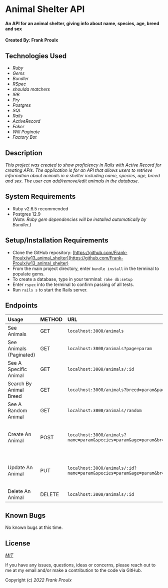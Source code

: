 # Animal Shelter API

#### An API for an animal shelter, giving info about name, species, age, breed and sex

#### Created By: **Frank Proulx**


## Technologies Used

* _Ruby_
* _Gems_
* _Bundler_
* _RSpec_
* _shoulda matchers_
* _IRB_
* _Pry_
* _Postgres_
* _SQL_
* _Rails_
* _ActiveRecord_
* _Faker_
* _Will Paginate_
* _Factory Bot_

## Description

_This project was created to show proficiency in Rails with Active Record for creating APIs. The application is for an API that allows users to retrieve information about animals in a shelter including name, species, age, breed and sex. The user can add/remove/edit animals in the database._

## System Requirements

* Ruby v2.6.5 recommended
* Postgres 12.9  
_(Note: Ruby gem dependencies will be installed automatically by Bundler.)_

## Setup/Installation Requirements

* Clone the GitHub repository: [https://github.com/Frank-Proulx/w13_animal_shelter](https://github.com/Frank-Proulx/w13_animal_shelter)
* From the main project directory, enter `bundle install` in the terminal to populate gems.
* To create a database, type in your terminal: 
      `rake db:setup`
* Enter `rspec` into the terminal to confirm passing of all tests.
* Run `rails s` to start the Rails server.

## Endpoints

|Usage | METHOD       | URL       | Params |
| :--------| :------------| :---------| :------|
|See Animals | GET    | `localhost:3000/animals` | |
|See Animals (Paginated) | GET    | `localhost:3000/animals?page=param` | _page_ |
|See A Specific Animal | GET    | `localhost:3000/animals/:id` | |
|Search By Animal Breed | GET    | `localhost:3000/animals?breed=param&page=param` | _breed, page_ |
|See A Random Animal | GET    | `localhost:3000/animals/random` | |
|Create An Animal | POST    | `localhost:3000/animals?name=param&species=param&age=param&breed=param&sex=param` | _name, species, age, breed, sex_ |
|Update An Animal | PUT    | `localhost:3000/animals/:id?name=param&species=param&age=param&breed=param&sex=param` | _name, species, age, breed, sex_ |
|Delete An Animal | DELETE    |`localhost:3000/animals/:id`| |  

## Known Bugs

No known bugs at this time.

## License

_[MIT](https://opensource.org/licenses/MIT)_

If you have any issues, questions, ideas or concerns, please reach out to me at my email and/or make a contribution to the code via GitHub.

Copyright (c) _2022_ _Frank Proulx_